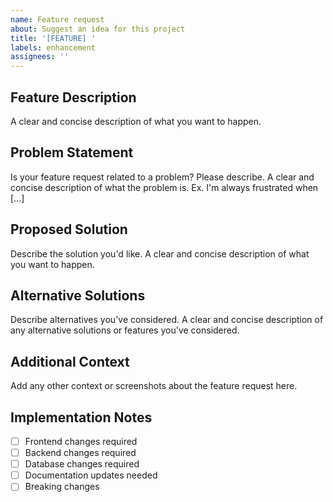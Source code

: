 ```yaml
---
name: Feature request
about: Suggest an idea for this project
title: '[FEATURE] '
labels: enhancement
assignees: ''
---
```


## Feature Description
A clear and concise description of what you want to happen.

## Problem Statement
Is your feature request related to a problem? Please describe.
A clear and concise description of what the problem is. Ex. I'm always frustrated when [...]

## Proposed Solution
Describe the solution you'd like.
A clear and concise description of what you want to happen.

## Alternative Solutions
Describe alternatives you've considered.
A clear and concise description of any alternative solutions or features you've considered.

## Additional Context
Add any other context or screenshots about the feature request here.

## Implementation Notes
- [ ] Frontend changes required
- [ ] Backend changes required
- [ ] Database changes required
- [ ] Documentation updates needed
- [ ] Breaking changes
